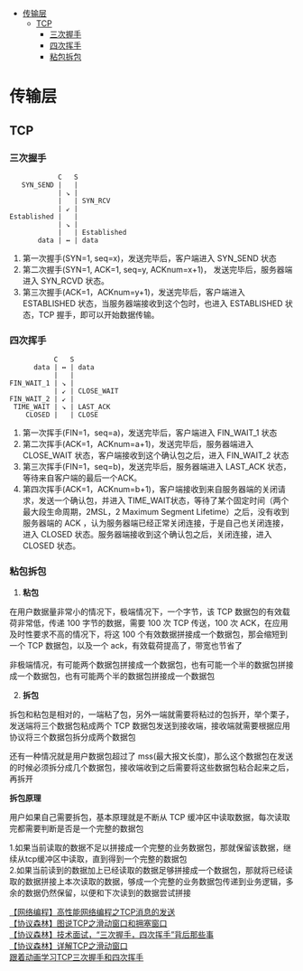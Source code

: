 <!-- TOC -->

- [传输层](#传输层)
    - [TCP](#tcp)
        - [三次握手](#三次握手)
        - [四次挥手](#四次挥手)
        - [粘包拆包](#粘包拆包)

<!-- /TOC -->

# 传输层

## TCP

### 三次握手

```shell
            C   S
   SYN_SEND |   |
            | ↘ | 
            |   | SYN_RCV
            | ↙ | 
Established |   |
            | ↘ |
            |   | Established
       data | ↔ | data
```

1. 第一次握手(SYN=1, seq=x)，发送完毕后，客户端进入 SYN_SEND 状态
2. 第二次握手(SYN=1, ACK=1, seq=y, ACKnum=x+1)， 发送完毕后，服务器端进入 SYN_RCVD 状态。
3. 第三次握手(ACK=1，ACKnum=y+1)，发送完毕后，客户端进入 ESTABLISHED 状态，当服务器端接收到这个包时，也进入 ESTABLISHED 状态，TCP 握手，即可以开始数据传输。

### 四次挥手

```shell
           C   S
      data | ↔ | data
           |   |
FIN_WAIT_1 | ↘ | 
           | ↙ | CLOSE_WAIT
FIN_WAIT_2 | ↙ | 
 TIME_WAIT | ↘ | LAST_ACK
    CLOSED |   | CLOSE
```

1. 第一次挥手(FIN=1，seq=a)，发送完毕后，客户端进入 FIN_WAIT_1 状态
2. 第二次挥手(ACK=1，ACKnum=a+1)，发送完毕后，服务器端进入 CLOSE_WAIT 状态，客户端接收到这个确认包之后，进入 FIN_WAIT_2 状态
3. 第三次挥手(FIN=1，seq=b)，发送完毕后，服务器端进入 LAST_ACK 状态，等待来自客户端的最后一个ACK。
4. 第四次挥手(ACK=1，ACKnum=b+1)，客户端接收到来自服务器端的关闭请求，发送一个确认包，并进入 TIME_WAIT状态，等待了某个固定时间（两个最大段生命周期，2MSL，2 Maximum Segment Lifetime）之后，没有收到服务器端的 ACK ，认为服务器端已经正常关闭连接，于是自己也关闭连接，进入 CLOSED 状态。服务器端接收到这个确认包之后，关闭连接，进入 CLOSED 状态。

### 粘包拆包

1. **粘包**

在用户数据量非常小的情况下，极端情况下，一个字节，该 TCP 数据包的有效载荷非常低，传递 100 字节的数据，需要 100 次 TCP 传送，100 次 ACK，在应用及时性要求不高的情况下，将这 100 个有效数据拼接成一个数据包，那会缩短到一个 TCP 数据包，以及一个 ack，有效载荷提高了，带宽也节省了

非极端情况，有可能两个数据包拼接成一个数据包，也有可能一个半的数据包拼接成一个数据包，也有可能两个半的数据包拼接成一个数据包

2. **拆包**

拆包和粘包是相对的，一端粘了包，另外一端就需要将粘过的包拆开，举个栗子，发送端将三个数据包粘成两个 TCP 数据包发送到接收端，接收端就需要根据应用协议将三个数据包拆分成两个数据包

还有一种情况就是用户数据包超过了 mss(最大报文长度)，那么这个数据包在发送的时候必须拆分成几个数据包，接收端收到之后需要将这些数据包粘合起来之后，再拆开

**拆包原理**

用户如果自己需要拆包，基本原理就是不断从 TCP 缓冲区中读取数据，每次读取完都需要判断是否是一个完整的数据包

1.如果当前读取的数据不足以拼接成一个完整的业务数据包，那就保留该数据，继续从tcp缓冲区中读取，直到得到一个完整的数据包<br>
2.如果当前读到的数据加上已经读取的数据足够拼接成一个数据包，那就将已经读取的数据拼接上本次读取的数据，够成一个完整的业务数据包传递到业务逻辑，多余的数据仍然保留，以便和下次读到的数据尝试拼接<br>

[【网络编程】高性能网络编程之TCP消息的发送](https://mp.weixin.qq.com/s/6vtF0eyi5Da98yAoEsVOVg)<br>
[【协议森林】图说TCP之滑动窗口和拥塞窗口](https://mp.weixin.qq.com/s/UtyLffohQ2yOJXvpVALE2Q)<br>
[【协议森林】技术面试，“三次握手，四次挥手”背后那些事](https://mp.weixin.qq.com/s/rSfR0zCRmYXZIiLU-XgzSA)<br>
[【协议森林】详解TCP之滑动窗口](https://mp.weixin.qq.com/s/3VqdjEK4QkER4Q05JgfjhQ)<br>
[跟着动画学习TCP三次握手和四次挥手](https://mp.weixin.qq.com/s/vwZycVjAgodMJe9c4xTliQ)<br>
